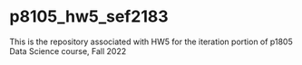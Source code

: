 # p8105_hw5_sef2183
This is the repository associated with HW5 for the iteration portion of p1805 Data Science course, Fall 2022
